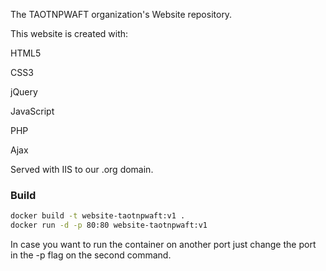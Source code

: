 The TAOTNPWAFT organization's Website repository.

This website is created with:

HTML5

CSS3

jQuery

JavaScript

PHP

Ajax

Served with IIS to our .org domain.

### Build
```sh
docker build -t website-taotnpwaft:v1 .
docker run -d -p 80:80 website-taotnpwaft:v1
```
In case you want to run the container on another port just change the port
in the -p flag on the second command.
